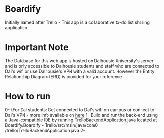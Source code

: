 # Boardify
Initially named after Trello - This app is a collaborative to-do list sharing application.

# Important Note
The Database for this web app is hosted on Dalhousie University's server and is only accessible to Dalhousie students and staff who are connected to Dal's wifi or use Dalhousie's VPN with a valid account. However the Entity Relationship Diagram (ERD) is provided for your reference

# How to run
0- (For Dal students: Get connected to Dal's wifi on campus or connect to Dal's VPN - more info available on [here](https://software.library.dal.ca/index.php)
1- Build and run the back-end using a Java-compatible IDE by running TrelloBackendApplication.java located at Boardify/Boardify - Trello/src/main/java/com0
/trello/TrelloBackendApplication.java
2- 
